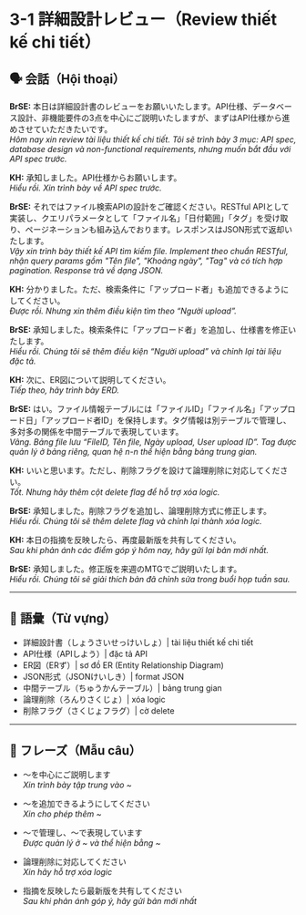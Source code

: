 # 3-1 詳細設計レビュー（Review thiết kế chi tiết）

## 🗣️ 会話（Hội thoại）

**BrSE:** 本日は詳細設計書のレビューをお願いいたします。API仕様、データベース設計、非機能要件の3点を中心にご説明いたしますが、まずはAPI仕様から進めさせていただきたいです。  
*Hôm nay xin review tài liệu thiết kế chi tiết. Tôi sẽ trình bày 3 mục: API spec, database design và non-functional requirements, nhưng muốn bắt đầu với API spec trước.*

**KH:** 承知しました。API仕様からお願いします。  
*Hiểu rồi. Xin trình bày về API spec trước.*

**BrSE:** それではファイル検索APIの設計をご確認ください。RESTful APIとして実装し、クエリパラメータとして「ファイル名」「日付範囲」「タグ」を受け取り、ページネーションも組み込んでおります。レスポンスはJSON形式で返却いたします。  
*Vậy xin trình bày thiết kế API tìm kiếm file. Implement theo chuẩn RESTful, nhận query params gồm "Tên file", "Khoảng ngày", "Tag" và có tích hợp pagination. Response trả về dạng JSON.*

**KH:** 分かりました。ただ、検索条件に「アップロード者」も追加できるようにしてください。  
*Được rồi. Nhưng xin thêm điều kiện tìm theo “Người upload”.*  

**BrSE:** 承知しました。検索条件に「アップロード者」を追加し、仕様書を修正いたします。  
*Hiểu rồi. Chúng tôi sẽ thêm điều kiện “Người upload” và chỉnh lại tài liệu đặc tả.*  

**KH:** 次に、ER図について説明してください。  
*Tiếp theo, hãy trình bày ERD.*  

**BrSE:** はい。ファイル情報テーブルには「ファイルID」「ファイル名」「アップロード日」「アップロード者ID」を保持します。タグ情報は別テーブルで管理し、多対多の関係を中間テーブルで表現しています。  
*Vâng. Bảng file lưu “FileID, Tên file, Ngày upload, User upload ID”. Tag được quản lý ở bảng riêng, quan hệ n-n thể hiện bằng bảng trung gian.*  

**KH:** いいと思います。ただし、削除フラグを設けて論理削除に対応してください。  
*Tốt. Nhưng hãy thêm cột delete flag để hỗ trợ xóa logic.*  

**BrSE:** 承知しました。削除フラグを追加し、論理削除方式に修正します。  
*Hiểu rồi. Chúng tôi sẽ thêm delete flag và chỉnh lại thành xóa logic.*  

**KH:** 本日の指摘を反映したら、再度最新版を共有してください。  
*Sau khi phản ánh các điểm góp ý hôm nay, hãy gửi lại bản mới nhất.*  

**BrSE:** 承知しました。修正版を来週のMTGでご説明いたします。  
*Hiểu rồi. Chúng tôi sẽ giải thích bản đã chỉnh sửa trong buổi họp tuần sau.*  

---

## 📖 語彙（Từ vựng）

- 詳細設計書（しょうさいせっけいしょ）| tài liệu thiết kế chi tiết  
- API仕様（APIしよう）| đặc tả API  
- ER図（ERず）| sơ đồ ER (Entity Relationship Diagram)  
- JSON形式（JSONけいしき）| format JSON  
- 中間テーブル（ちゅうかんテーブル）| bảng trung gian  
- 論理削除（ろんりさくじょ）| xóa logic  
- 削除フラグ（さくじょフラグ）| cờ delete  

---

## 📝 フレーズ（Mẫu câu）

- ～を中心にご説明します  
  *Xin trình bày tập trung vào ~*  

- ～を追加できるようにしてください  
  *Xin cho phép thêm ~*  

- ～で管理し、～で表現しています  
  *Được quản lý ở ~ và thể hiện bằng ~*  

- 論理削除に対応してください  
  *Xin hãy hỗ trợ xóa logic*  

- 指摘を反映したら最新版を共有してください  
  *Sau khi phản ánh góp ý, hãy gửi bản mới nhất*  
